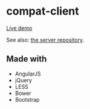 # compat-client
[Live demo](http://lastfm.annasapek.me)

See also: [the server repository](https://github.com/annasapek/lastfm-compatibility-server).

## Made with
* AngularJS
* jQuery
* LESS
* Bower
* Bootstrap
